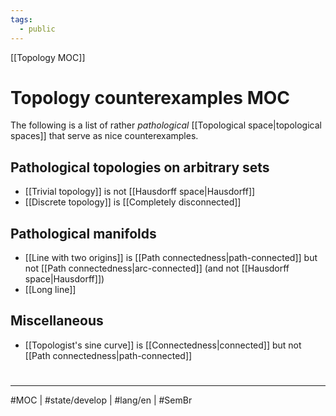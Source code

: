 ```yaml
---
tags:
  - public
---
```

[[Topology MOC]]
# Topology counterexamples MOC
 
The following is a list of rather _pathological_ [[Topological space|topological spaces]] that serve as nice counterexamples.

## Pathological topologies on arbitrary sets

- [[Trivial topology]] is not [[Hausdorff space|Hausdorff]]
- [[Discrete topology]] is [[Completely disconnected]]

## Pathological manifolds

- [[Line with two origins]] is [[Path connectedness|path-connected]] but not [[Path connectedness|arc-connected]] (and not [[Hausdorff space|Hausdorff]])
- [[Long line]]


## Miscellaneous

- [[Topologist's sine curve]] is [[Connectedness|connected]] but not [[Path connectedness|path-connected]]

#
---
#MOC | #state/develop | #lang/en | #SemBr